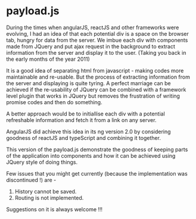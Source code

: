 # payload.js

During the times when angularJS, reactJS and other frameworks were evolving, I had an idea of that each potential div is a space on the browser tab, hungry for data from the server. We imbue each div with components made from JQuery and put ajax request in the background to extract information from the server and display it to the user. (Taking you back in the early months of the year 2011)

It is a good idea of separating html from javascript - making codes more maintainable and re-usable. But the process of extracting information from the server and displaying is quite tyring. A perfect marriage can be achieved if the re-usability of JQuery can be combined with a framework level plugin that works in JQuery but removes the frustration of writing promise codes and then do something.

A better approach would be to initiallise each div with a potential refreshable information and fetch it from a link on any server.

AngularJS did achieve this idea in its ng version 2.0 by considering goodness of reactJS and typeScript and combining it together.

This version of the payload.js demonstrate the goodness of keeping parts of the application into components and how it can be achieved using JQuery style of doing things.

Few issues that you might get currently (because the implementation was discontinued !) are -
1. History cannot be saved.
2. Routing is not implemented.

Suggestions on it is always welcome !!!
